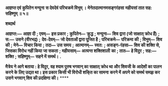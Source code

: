 **आज्ञप्त एवं कुपितेन मन्युना** **स देवदेवं परिचक्रमे विभुम् ।** **मेनेतदात्मानमसङ्गरंहसा** **महीयसां तात सह: सहिष्णुम् ॥ ५॥** 

**शब्दार्थ** 

**आज्ञप्त:—** **आज्ञा दी** **; एवम्—** **इस प्रकार** **; कुपितेन—** **क्रुद्ध** **; मन्युना—** **शिव द्वारा (जो साक्षात् क्रोध हैं)** **; स:—** **उसने (वीरभद्र)** **;** **देव-देवम्—** **जो देवताओं द्वारा पूजित है** **; परिचक्रमे—** **परिक्रमा की** **; विभुम्—** **शिव की** **; मेने—** **विचार किया** **; तदा—** **उस समय** **;** **आत्मानम्—** **स्वत:** **; असङ्ग-रंहसा—** **शिव की शक्ति से, जिसका विरोध नहीं किया जा सकता** **; महीयसाम्—** **अत्यन्त शक्तिशाली** **का** **; तात—** **हे विदुर** **; सह:—** **शक्ति** **; सहिष्णुम्—** **सहने में समर्थ।** **.** 

**मैत्रेय ने आगे बताया : हे विदुर, वह श्याम पुरुष भगवान् का साक्षात् क्रोध था और शिवजी** **के आदेशों का पालन करने के लिए उद्यत था। इस प्रकार किसी भी विरोधी शकि्त का सामना** **करने में अपने को समर्थ समझ कर उसने भगवान् शिव की प्रदक्षिणा की।** **** 